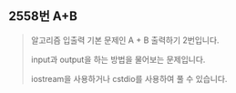 2558번 A+B
----------

> 알고리즘 입출력 기본 문제인 A + B 출력하기 2번입니다.
>
> input과 output을 하는 방법을 물어보는 문제입니다.
>
> iostream을 사용하거나 cstdio를 사용하여 풀 수 있습니다.